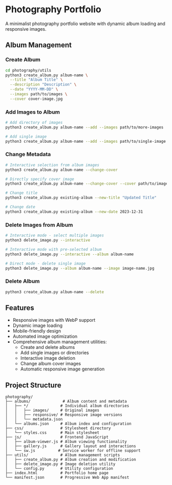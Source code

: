 # Photography Portfolio

A minimalist photography portfolio website with dynamic album loading and responsive images.

## Album Management

### Create Album
```bash
cd photography/utils
python3 create_album.py album-name \
  --title "Album Title" \
  --description "Description" \
  --date "YYYY-MM-DD" \
  --images path/to/images \
  --cover cover-image.jpg
```

### Add Images to Album
```bash
# Add directory of images
python3 create_album.py album-name --add --images path/to/more-images

# Add single image
python3 create_album.py album-name --add --images path/to/single-image.jpg
```

### Change Metadata
```bash
# Interactive selection from album images
python3 create_album.py album-name --change-cover

# Directly specify cover image
python3 create_album.py album-name --change-cover --cover path/to/image.jpg

# Change title
python3 create_album.py existing-album --new-title "Updated Title"

# Change date
python3 create_album.py existing-album --new-date 2023-12-31
```

### Delete Images from Album
```bash
# Interactive mode - select multiple images
python3 delete_image.py --interactive

# Interactive mode with pre-selected album
python3 delete_image.py --interactive --album album-name

# Direct mode - delete single image
python3 delete_image.py --album album-name --image image-name.jpg
```

### Delete Album
```bash
python3 create_album.py album-name --delete
```

## Features
- Responsive images with WebP support
- Dynamic image loading
- Mobile-friendly design
- Automated image optimization
- Comprehensive album management utilities:
  - Create and delete albums
  - Add single images or directories
  - Interactive image deletion
  - Change album cover images
  - Automatic responsive image generation

## Project Structure
```
photography/
├── albums/              # Album content and metadata
│   ├── */              # Individual album directories
│   │   ├── images/     # Original images
│   │   ├── responsive/ # Responsive image versions
│   │   └── metadata.json
│   └── albums.json     # Album index and configuration
├── css/                # Stylesheet directory
│   └── styles.css      # Main stylesheet
├── js/                 # Frontend JavaScript
│   ├── album-viewer.js # Album viewing functionality
│   ├── gallery.js      # Gallery layout and interactions
│   └── sw.js          # Service worker for offline support
├── utils/              # Album management scripts
│   ├── create_album.py # Album creation and modification
│   ├── delete_image.py # Image deletion utility
│   └── config.py       # Utility configuration
├── index.html          # Portfolio home page
└── manifest.json       # Progressive Web App manifest
